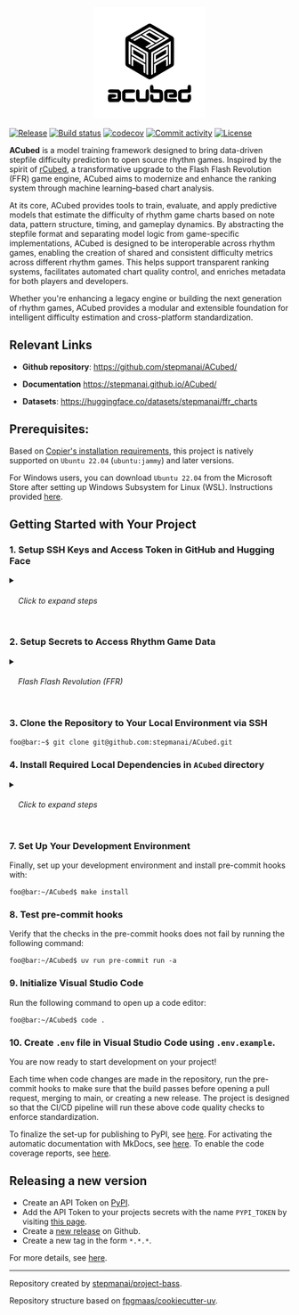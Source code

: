 <div align="center">
    <picture>
        <source srcset="assets/logo/dark-mode/acubed.png"  media="(prefers-color-scheme: dark)">
        <img src="assets/logo/no-dark-mode/acubed.png" alt="Logo" width="200px" height=auto>
    </picture>
</div>

[![Release](https://img.shields.io/github/v/release/stepmanai/ACubed)](https://img.shields.io/github/v/release/stepmanai/ACubed)
[![Build status](https://img.shields.io/github/actions/workflow/status/stepmanai/ACubed/main.yml?branch=main)](https://github.com/stepmanai/ACubed/actions/workflows/main.yml?query=branch%3Amain)
[![codecov](https://codecov.io/gh/stepmanai/ACubed/branch/main/graph/badge.svg)](https://codecov.io/gh/stepmanai/ACubed)
[![Commit activity](https://img.shields.io/github/commit-activity/m/stepmanai/ACubed)](https://img.shields.io/github/commit-activity/m/stepmanai/ACubed)
[![License](https://img.shields.io/github/license/stepmanai/ACubed)](https://img.shields.io/github/license/stepmanai/ACubed)

**ACubed** is a model training framework designed to bring data-driven stepfile difficulty prediction to open source rhythm games. Inspired by the spirit of [rCubed](https://github.com/flashflashrevolution/rCubed), a transformative upgrade to the Flash Flash Revolution (FFR) game engine, ACubed aims to modernize and enhance the ranking system through machine learning–based chart analysis.

At its core, ACubed provides tools to train, evaluate, and apply predictive models that estimate the difficulty of rhythm game charts based on note data, pattern structure, timing, and gameplay dynamics. By abstracting the stepfile format and separating model logic from game-specific implementations, ACubed is designed to be interoperable across rhythm games, enabling the creation of shared and consistent difficulty metrics across different rhythm games. This helps support transparent ranking systems, facilitates automated chart quality control, and enriches metadata for both players and developers.

Whether you're enhancing a legacy engine or building the next generation of rhythm games, ACubed provides a modular and extensible foundation for intelligent difficulty estimation and cross-platform standardization.

## Relevant Links
- **Github repository**: <https://github.com/stepmanai/ACubed/>
- **Documentation** <https://stepmanai.github.io/ACubed/>

- **Datasets**: <https://huggingface.co/datasets/stepmanai/ffr_charts>

## Prerequisites:

Based on [Copier's installation requirements](https://github.com/copier-org/copier?tab=readme-ov-file#installation), this project is natively supported on `Ubuntu 22.04` (`ubuntu:jammy`) and later versions.

For Windows users, you can download `Ubuntu 22.04` from the Microsoft Store after setting up Windows Subsystem for Linux (WSL). Instructions provided [here](https://learn.microsoft.com/en-us/windows/wsl/install).

## Getting Started with Your Project

### 1. Setup SSH Keys and Access Token in GitHub and Hugging Face

<details>
‎<summary><h6>‎ ‎ ‎ ‎ Click to expand steps</h6></summary>

#### a) Generate a new SSH key (if you don't have one)
```console
foo@bar:~$ ssh-keygen -t ed25519 -C "your_email@example.com"
Your identification has been saved in /home/foo/.ssh/id_ed25519
Your public key has been saved in /home/foo/.ssh/id_ed25519.pub
The key fingerprint is:
SHA256:AbCdEfGhIjKlMnOpQrStUvWxYz1234567890abcdEFG your_email@example.com
The key's randomart image is:
+--[ED25519 256]--+
|     ..++o.      |
|    ..oo+oo      |
|    o.oo+o       |
|   o ..+o        |
|  . +.S          |
|   o =           |
|    E .          |
|                 |
|                 |
+----[SHA256]-----+
```

#### b) Start the SSH agent and add the key.
```console
foo@bar:~$ eval "$(ssh-agent -s)"
Agent pid 111
foo@bar:~$ ssh-add ~/.ssh/id_ed25519
Identity added: /home/foo/.ssh/id_ed25519 (your_email@example.com)
```

#### c) Copy the public key to clipboard.
```console
foo@bar:~$ cat ~/.ssh/id_ed25519.pub
ssh-ed25519 AAAAC3NzaC1lZDI1NTE5AAAAIFakeDummyKeyForTestingPurposesOnly1234567890 your_email@example.com
```

#### d) Add public key to [GitHub](https://github.com/settings/keys) and [Hugging Face](https://huggingface.co/settings/keys).

#### e) Verify SSH setup:

```console
foo@bar:~$ ssh -T git@github.com
Hi foo! You've successfully authenticated, but GitHub does not provide shell access.
foo@bar:~$ ssh -T git@hf.co
Hi foo, welcome to Hugging Face.
```

#### f) [Create User Access Token](https://huggingface.co/settings/tokens) in Hugging Face.
</details>


### 2. Setup Secrets to Access Rhythm Game Data

<details>
<summary><h6>‎ ‎ ‎ ‎ Flash Flash Revolution (FFR)</h6></summary>

#### a) Request API Key to access [FFR's API](https://www.flashflashrevolution.com/api/).
</details>



### 3. Clone the Repository to Your Local Environment via SSH

```console
foo@bar:~$ git clone git@github.com:stepmanai/ACubed.git
```

### 4. Install Required Local Dependencies in `ACubed` directory

<details>
‎<summary><h6>‎ ‎ ‎ ‎ Click to expand steps</h6></summary>

#### a) Install necessary Ubuntu packages via `apt` package manager.

- `make`: Tool for building and compiling software using Makefiles.
- `python3-pip`: Installs and manages Python 3 packages from the Python Package Index (PyPI).
- `jq`: Command-line utility for parsing, filtering, and manipulating JSON data.
- `git-lfs`: Git extension for versioning large files efficiently.

```console
foo@bar:~/ACubed$ sudo apt update
foo@bar:~/ACubed$ sudo apt install -y make python3-pip jq git-lfs
```

#### b) Install `uv`.
- `uv`: A fast Python package manager and build tool designed as a drop-in replacement for pip, pip-tools, and virtualenv.
```console
foo@bar:~/ACubed$ wget -qO- https://astral.sh/uv/install.sh | sh
foo@bar:~/ACubed$ source $HOME/.local/bin/env
```

#### c) Initialize `git lfs`.
```console
foo@bar:~/ACubed$ curl -s https://packagecloud.io/install/repositories/github/git-lfs/script.deb.sh | sudo bash
foo@bar:~/ACubed$ git lfs install
```
</details>

### 7. Set Up Your Development Environment

Finally, set up your development environment and install pre-commit hooks with:

```console
foo@bar:~/ACubed$ make install
```

### 8. Test pre-commit hooks

Verify that the checks in the pre-commit hooks does not fail by running the following command:

```console
foo@bar:~/ACubed$ uv run pre-commit run -a
```

### 9. Initialize Visual Studio Code

Run the following command to open up a code editor:

```console
foo@bar:~/ACubed$ code .
```

### 10. Create `.env` file in Visual Studio Code using `.env.example`.

You are now ready to start development on your project!

Each time when code changes are made in the repository, run the pre-commit hooks to make sure that the build passes before opening a pull request, merging to main, or creating a new release. The project is designed so that the CI/CD pipeline will run these above code quality checks to enforce standardization.

To finalize the set-up for publishing to PyPI, see [here](https://fpgmaas.github.io/cookiecutter-uv/features/publishing/#set-up-for-pypi).
For activating the automatic documentation with MkDocs, see [here](https://fpgmaas.github.io/cookiecutter-uv/features/mkdocs/#enabling-the-documentation-on-github).
To enable the code coverage reports, see [here](https://fpgmaas.github.io/cookiecutter-uv/features/codecov/).

## Releasing a new version

- Create an API Token on [PyPI](https://pypi.org/).
- Add the API Token to your projects secrets with the name `PYPI_TOKEN` by visiting [this page](https://github.com/stepmanai/ACubed/settings/secrets/actions/new).
- Create a [new release](https://github.com/stepmanai/ACubed/releases/new) on Github.
- Create a new tag in the form `*.*.*`.

For more details, see [here](https://fpgmaas.github.io/cookiecutter-uv/features/cicd/#how-to-trigger-a-release).

---

Repository created by [stepmanai/project-bass](https://github.com/stepmanai/project-bass).

Repository structure based on [fpgmaas/cookiecutter-uv](https://github.com/fpgmaas/cookiecutter-uv).

